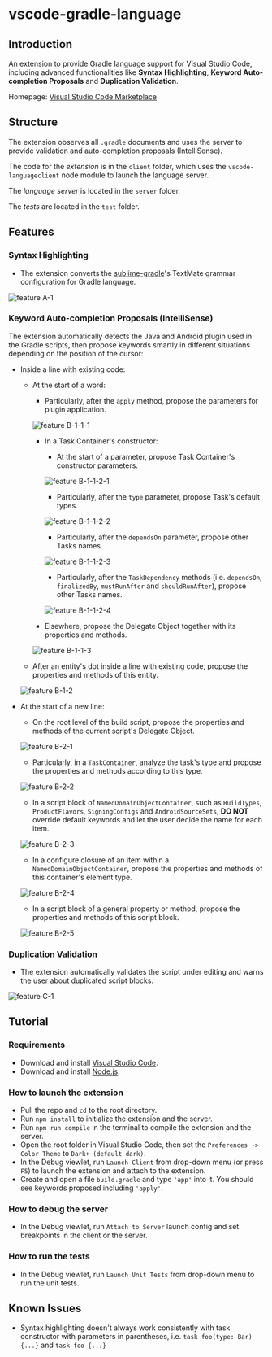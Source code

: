 # vscode-gradle-language

## Introduction

An extension to provide Gradle language support for Visual Studio Code, including advanced functionalities like __Syntax Highlighting__, __Keyword Auto-completion Proposals__ and __Duplication Validation__.

Homepage: [Visual Studio Code Marketplace](https://marketplace.visualstudio.com/items?itemName=naco-siren.gradle-language)

## Structure
The extension observes all `.gradle` documents and uses the server to provide validation and auto-completion proposals (IntelliSense).

The code for the _extension_ is in the `client` folder, which uses the `vscode-languageclient` node module to launch the language server.

The _language server_ is located in the `server` folder.

The _tests_ are located in the `test` folder.

## Features

### Syntax Highlighting

* The extension converts the [sublime-gradle](https://github.com/kingofmalkier/sublime-gradle)'s TextMate grammar configuration for Gradle language.

![feature A-1](images/feature-A-1.png)

### Keyword Auto-completion Proposals (IntelliSense)

The extension automatically detects the Java and Android plugin used in the Gradle scripts, then propose keywords smartly in different situations depending on the position of the cursor:
    
* Inside a line with existing code:

    * At the start of a word:
        
        * Particularly, after the `apply` method, propose the parameters for plugin application.
        
        ![feature B-1-1-1](images/feature-B-1-1-1.png)

        * In a Task Container's constructor:

            * At the start of a parameter, propose Task Container's constructor parameters.
            
            ![feature B-1-1-2-1](images/feature-B-1-1-2-1.png)

            * Particularly, after the `type` parameter, propose Task's default types.

            ![feature B-1-1-2-2](images/feature-B-1-1-2-2.png)

            * Particularly, after the `dependsOn` parameter, propose other Tasks names.

            ![feature B-1-1-2-3](images/feature-B-1-1-2-3.png)

            * Particularly, after the `TaskDependency` methods (i.e. `dependsOn`, `finalizedBy`, `mustRunAfter` and `shouldRunAfter`), propose other Tasks names.

            ![feature B-1-1-2-4](images/feature-B-1-1-2-4.png)

        * Elsewhere, propose the Delegate Object together with its properties and methods.
        
        ![feature B-1-1-3](images/feature-B-1-1-3.png)

    * After an entity's dot inside a line with existing code, propose the properties and methods of this entity.
    
    ![feature B-1-2](images/feature-B-1-2.png)


* At the start of a new line:

    * On the root level of the build script, propose the properties and methods of the current script's Delegate Object.
    
    ![feature B-2-1](images/feature-B-2-1.png)

    * Particularly, in a `TaskContainer`, analyze the task's type and propose the properties and methods according to this type.
    
    ![feature B-2-2](images/feature-B-2-2.png)

    * In a script block of `NamedDomainObjectContainer`, such as `BuildTypes`, `ProductFlavors`, `SigningConfigs` and `AndroidSourceSets`, __DO NOT__ override default keywords and let the user decide the name for each item.
    
    ![feature B-2-3](images/feature-B-2-3.png)

    * In a configure closure of an item within a `NamedDomainObjectContainer`, propose the properties and methods of this container's element type.
    
    ![feature B-2-4](images/feature-B-2-4.png)

    * In a script block of a general property or method, propose the properties and methods of this script block.

    ![feature B-2-5](images/feature-B-2-5.png)
    
### Duplication Validation

* The extension automatically validates the script under editing and warns the user about duplicated script blocks.

![feature C-1](images/feature-C-1.png)

## Tutorial

### Requirements

* Download and install [Visual Studio Code](https://code.visualstudio.com/download).
* Download and install [Node.js](https://nodejs.org/zh-cn/download/).


### How to launch the extension
* Pull the repo and `cd` to the root directory.
* Run `npm install` to initialize the extension and the server.
* Run `npm run compile` in the terminal to compile the extension and the server.
* Open the root folder in Visual Studio Code, then set the `Preferences -> Color Theme` to `Dark+ (default dark)`.
* In the Debug viewlet, run `Launch Client` from drop-down menu (or press `F5`) to launch the extension and attach to the extension.
* Create and open a file `build.gradle` and type `'app'` into it. You should see keywords proposed including `'apply'`.

### How to debug the server
* In the Debug viewlet, run `Attach to Server` launch config and set breakpoints in the client or the server.

### How to run the tests
* In the Debug viewlet, run `Launch Unit Tests` from drop-down menu to run the unit tests.


## Known Issues

* Syntax highlighting doesn't always work consistently with task constructor with parameters in parentheses, i.e. `task foo(type: Bar) {...}` and `task foo {...}` 
